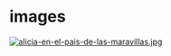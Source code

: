 # images

[![alicia-en-el-pais-de-las-maravillas.jpg](https://i.postimg.cc/6qswSwC7/alicia-en-el-pais-de-las-maravillas.jpg)](https://postimg.cc/JDQ9Df6m)
